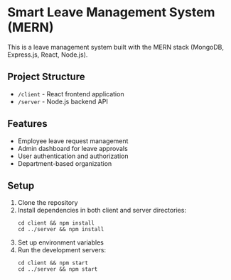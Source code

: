 # Smart Leave Management System (MERN)

This is a leave management system built with the MERN stack (MongoDB, Express.js, React, Node.js).

## Project Structure

- `/client` - React frontend application
- `/server` - Node.js backend API

## Features

- Employee leave request management
- Admin dashboard for leave approvals
- User authentication and authorization
- Department-based organization

## Setup

1. Clone the repository
2. Install dependencies in both client and server directories:
   ```
   cd client && npm install
   cd ../server && npm install
   ```
3. Set up environment variables
4. Run the development servers:
   ```
   cd client && npm start
   cd ../server && npm start
   ```